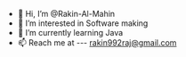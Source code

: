 - 👋 Hi, I’m @Rakin-Al-Mahin
- 👀 I’m interested in Software making
- 🌱 I’m currently learning Java
- 📫 Reach me at --- rakin992raj@gmail.com
